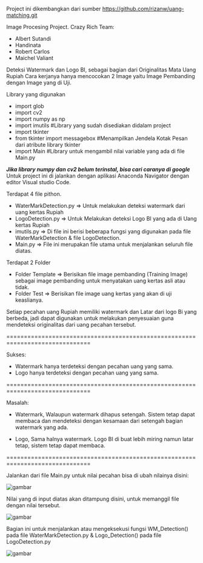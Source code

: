 Project ini dikembangkan dari sumber https://github.com/rizanw/uang-matching.git

Image Procesing Project.
Crazy Rich Team:
* Albert Sutandi
* Handinata
* Robert Carlos
* Maichel Valiant


Deteksi Watermark dan Logo BI, sebagai bagian dari Originalitas Mata Uang Rupiah
Cara kerjanya hanya mencocokan 2 Image yaitu Image Pembanding dengan Image yang di Uji.

Library yang digunakan 
* import glob
* import cv2
* import numpy as np
* import imutils                  #Library yang sudah disediakan didalam project
* import tkinter
* from tkinter import messagebox  #Menampilkan Jendela Kotak Pesan dari atribute library tkinter
* import Main                     #Library untuk mengambil nilai variable yang ada di file Main.py

***Jika library numpy dan cv2 belum terinstal, bisa cari caranya di google***
Untuk project ini di jalankan dengan aplikasi Anaconda Navigator dengan editor Visual studio Code. 

Terdapat 4 file pithon.
* WaterMarkDetection.py => Untuk melakukan deteksi watermark dari uang kertas Rupiah
* LogoDetection.py      => Untuk Melakukan deteksi Logo BI yang ada di Uang kertas Rupiah
* imutils.py            => Di file ini berisi beberapa fungsi yang digunakan pada file WaterMarkDetection & file LogoDetection.
* Main.py               => File ini merupakan file utama untuk menjalankan seluruh file diatas. 

Terdapat 2 Folder
* Folder Template => Berisikan file image pembanding (Training Image) sebagai image pembanding untuk menyatakan
  uang kertas asli atau tidak.
* Folder Test => Berisikan file image uang kertas yang akan di uji keaslianya.

Setiap pecahan uang Rupiah memiliki watermark dan Latar dari logo Bi yang berbeda,
jadi dapat digunakan untuk melakukan penyesuaian guna mendeteksi originalitas dari uang pecahan tersebut.

==============================================================================

Sukses:
* Watermark hanya terdeteksi dengan pecahan uang yang sama.
* Logo hanya terdeteksi dengan pecahan uang yang sama.

==============================================================================

Masalah:
* Watermark, Walaupun watermark dihapus setengah.
  Sistem tetap dapat membaca dan mendeteksi dengan kesamaan dari setengah bagian watermark yang ada.

* Logo, Sama halnya watermark.
  Logo BI di buat lebih miring namun latar tetap, sistem tetap dapat membaca.
  
==============================================================================

Jalankan dari file Main.py
untuk nilai pecahan bisa di ubah nilainya disini:

![gambar](https://user-images.githubusercontent.com/101382309/167837247-b082858b-3b00-44a2-9a84-c396a8ebd24e.png)

Nilai yang di input diatas akan ditampung disini, untuk memanggil file dengan nilai tersebut.

![gambar](https://user-images.githubusercontent.com/101382309/167837657-0b717895-d0e2-4e66-93b7-13d6ad883d7b.png)

Bagian ini untuk menjalankan atau mengeksekusi fungsi 
WM_Detection() pada file WaterMarkDetection.py & Logo_Detection() pada file LogoDetection.py

![gambar](https://user-images.githubusercontent.com/101382309/167837802-104743a8-78ed-41f3-b315-9442ba2b0460.png)


